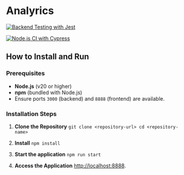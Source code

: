 # Analyrics

[![Backend Testing with Jest](https://github.com/YanisDeplazes/STUWE1/actions/workflows/backend-test.yml/badge.svg)](https://github.com/YanisDeplazes/STUWE1/actions/workflows/backend-test.yml)

[![Node.js CI with Cypress](https://github.com/YanisDeplazes/STUWE1/actions/workflows/frontend-test.yml/badge.svg)](https://github.com/YanisDeplazes/STUWE1/actions/workflows/frontend-test.yml)

## How to Install and Run

### Prerequisites

- **Node.js** (v20 or higher)
- **npm** (bundled with Node.js)
- Ensure ports `3000` (backend) and `8888` (frontend) are available.

### Installation Steps

1. **Clone the Repository**
   `git clone <repository-url> cd <repository-name>`

2. **Install**
   `npm install`

3. **Start the application**
   `npm run start`

4. **Access the Application**
   [http://localhost:8888](http://localhost:8888).
